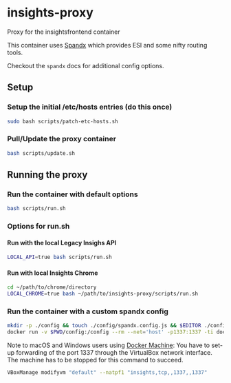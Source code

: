 # insights-proxy

Proxy for the insightsfrontend container

This container uses [Spandx](https://github.com/redhataccess/spandx) which provides ESI and some nifty routing tools.

Checkout the `spandx` docs for additional config options.

## Setup

### Setup the initial /etc/hosts entries (do this once)

```sh
sudo bash scripts/patch-etc-hosts.sh
```

### Pull/Update the proxy container

```sh
bash scripts/update.sh
```

## Running the proxy

### Run the container with default options

```sh
bash scripts/run.sh
```

### Options for run.sh

#### Run with the local Legacy Insighs API

```sh
LOCAL_API=true bash scripts/run.sh
```

#### Run with local Insights Chrome

```sh
cd ~/path/to/chrome/directory
LOCAL_CHROME=true bash ~/path/to/insights-proxy/scripts/run.sh
```

### Run the container with a custom spandx config

```sh
mkdir -p ./config && touch ./config/spandx.config.js && $EDITOR ./config/spandx.config.js
docker run -v $PWD/config:/config --rm --net='host' -p1337:1337 -ti docker.io/redhatinsights/insights-proxy
```

Note to macOS and Windows users using [Docker Machine](https://docs.docker.com/machine/): You have to set-up forwarding of the port 1337 through the VirtualBox network interface. The machine has to be stopped for this command to succeed.

```sh
VBoxManage modifyvm "default" --natpf1 "insights,tcp,,1337,,1337"
```
